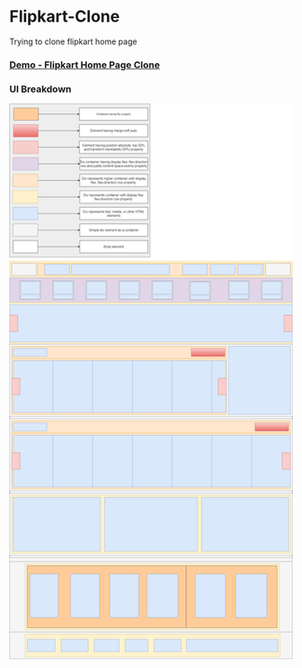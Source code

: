 # Flipkart-Clone
Trying to clone flipkart home page

### [Demo - Flipkart Home Page Clone](https://ashwary-jharbade.github.io/Flipkart-Clone/)

### UI Breakdown

![Flipkart home page layout](https://github.com/Ashwary-Jharbade/Flipkart-Clone/blob/main/assets/draw.io/flipkart-layout.png)
 
